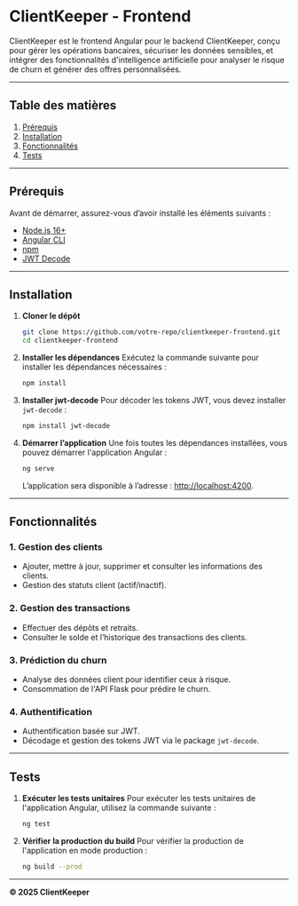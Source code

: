 
# ClientKeeper - Frontend

ClientKeeper est le frontend Angular pour le backend ClientKeeper, conçu pour gérer les opérations bancaires, sécuriser les données sensibles, et intégrer des fonctionnalités d'intelligence artificielle pour analyser le risque de churn et générer des offres personnalisées.

---

## **Table des matières**
1. [Prérequis](#prérequis)
2. [Installation](#installation)
3. [Fonctionnalités](#fonctionnalités)
4. [Tests](#tests)

---

## **Prérequis**
Avant de démarrer, assurez-vous d’avoir installé les éléments suivants :

- [Node.js 16+](https://nodejs.org/)
- [Angular CLI](https://angular.io/cli)
- [npm](https://www.npmjs.com/)
- [JWT Decode](https://www.npmjs.com/package/jwt-decode)

---

## **Installation**

1. **Cloner le dépôt**
   ```bash
   git clone https://github.com/votre-repo/clientkeeper-frontend.git
   cd clientkeeper-frontend
   ```

2. **Installer les dépendances**
   Exécutez la commande suivante pour installer les dépendances nécessaires :
   ```bash
   npm install
   ```

3. **Installer jwt-decode**
   Pour décoder les tokens JWT, vous devez installer `jwt-decode` :
   ```bash
   npm install jwt-decode
   ```

4. **Démarrer l’application**
   Une fois toutes les dépendances installées, vous pouvez démarrer l'application Angular :
   ```bash
   ng serve
   ```

   L’application sera disponible à l’adresse : [http://localhost:4200](http://localhost:4200).

---

## **Fonctionnalités**

### **1. Gestion des clients**
- Ajouter, mettre à jour, supprimer et consulter les informations des clients.
- Gestion des statuts client (actif/inactif).

### **2. Gestion des transactions**
- Effectuer des dépôts et retraits.
- Consulter le solde et l’historique des transactions des clients.

### **3. Prédiction du churn**
- Analyse des données client pour identifier ceux à risque.
- Consommation de l'API Flask pour prédire le churn.

### **4. Authentification**
- Authentification basée sur JWT.
- Décodage et gestion des tokens JWT via le package `jwt-decode`.

---

## **Tests**

1. **Exécuter les tests unitaires**
   Pour exécuter les tests unitaires de l'application Angular, utilisez la commande suivante :
   ```bash
   ng test
   ```

2. **Vérifier la production du build**
   Pour vérifier la production de l'application en mode production :
   ```bash
   ng build --prod
   ```

---

**© 2025 ClientKeeper**
